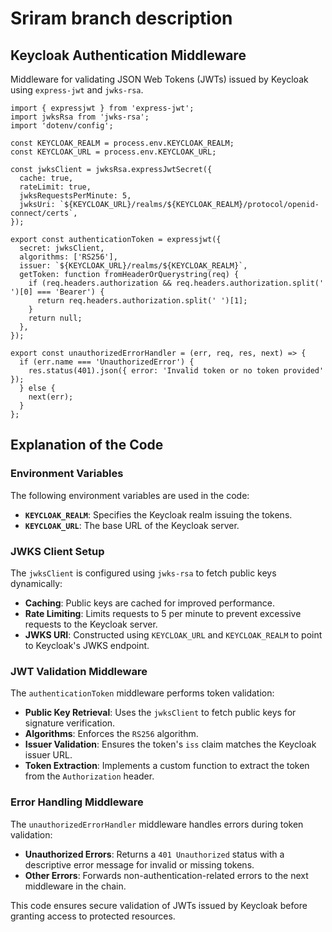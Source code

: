 # Sriram branch description




## Keycloak Authentication Middleware

Middleware for validating JSON Web Tokens (JWTs) issued by Keycloak using `express-jwt` and `jwks-rsa`.

```
import { expressjwt } from 'express-jwt';
import jwksRsa from 'jwks-rsa';
import 'dotenv/config';

const KEYCLOAK_REALM = process.env.KEYCLOAK_REALM;
const KEYCLOAK_URL = process.env.KEYCLOAK_URL;

const jwksClient = jwksRsa.expressJwtSecret({
  cache: true,
  rateLimit: true,
  jwksRequestsPerMinute: 5,
  jwksUri: `${KEYCLOAK_URL}/realms/${KEYCLOAK_REALM}/protocol/openid-connect/certs`,
});

export const authenticationToken = expressjwt({
  secret: jwksClient,
  algorithms: ['RS256'],
  issuer: `${KEYCLOAK_URL}/realms/${KEYCLOAK_REALM}`,
  getToken: function fromHeaderOrQuerystring(req) {
    if (req.headers.authorization && req.headers.authorization.split(' ')[0] === 'Bearer') {
      return req.headers.authorization.split(' ')[1];
    }
    return null;
  },
});

export const unauthorizedErrorHandler = (err, req, res, next) => {
  if (err.name === 'UnauthorizedError') {
    res.status(401).json({ error: 'Invalid token or no token provided' });
  } else {
    next(err);
  }
};

```

## Explanation of the Code

### Environment Variables
The following environment variables are used in the code:
- **`KEYCLOAK_REALM`**: Specifies the Keycloak realm issuing the tokens.
- **`KEYCLOAK_URL`**: The base URL of the Keycloak server.

### JWKS Client Setup
The `jwksClient` is configured using `jwks-rsa` to fetch public keys dynamically:
- **Caching**: Public keys are cached for improved performance.
- **Rate Limiting**: Limits requests to 5 per minute to prevent excessive requests to the Keycloak server.
- **JWKS URI**: Constructed using `KEYCLOAK_URL` and `KEYCLOAK_REALM` to point to Keycloak's JWKS endpoint.

### JWT Validation Middleware
The `authenticationToken` middleware performs token validation:
- **Public Key Retrieval**: Uses the `jwksClient` to fetch public keys for signature verification.
- **Algorithms**: Enforces the `RS256` algorithm.
- **Issuer Validation**: Ensures the token's `iss` claim matches the Keycloak issuer URL.
- **Token Extraction**: Implements a custom function to extract the token from the `Authorization` header.

### Error Handling Middleware
The `unauthorizedErrorHandler` middleware handles errors during token validation:
- **Unauthorized Errors**: Returns a `401 Unauthorized` status with a descriptive error message for invalid or missing tokens.
- **Other Errors**: Forwards non-authentication-related errors to the next middleware in the chain.

This code ensures secure validation of JWTs issued by Keycloak before granting access to protected resources.
